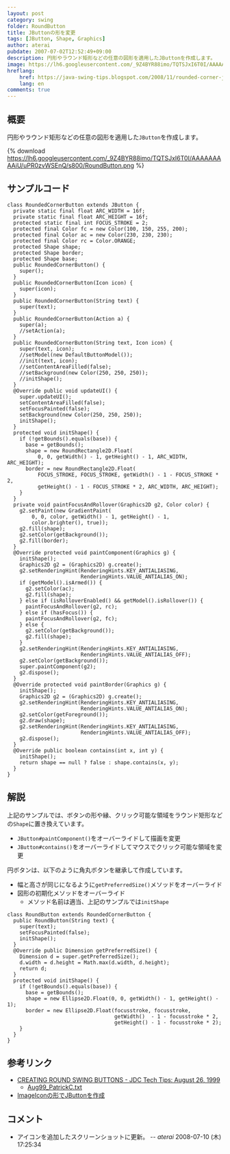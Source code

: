 ```yaml
---
layout: post
category: swing
folder: RoundButton
title: JButtonの形を変更
tags: [JButton, Shape, Graphics]
author: aterai
pubdate: 2007-07-02T12:52:49+09:00
description: 円形やラウンド矩形などの任意の図形を適用したJButtonを作成します。
image: https://lh6.googleusercontent.com/_9Z4BYR88imo/TQTSJxI6T0I/AAAAAAAAAiU/uPR0zvWSEnQ/s800/RoundButton.png
hreflang:
    href: https://java-swing-tips.blogspot.com/2008/11/rounded-corner-jbutton.html
    lang: en
comments: true
---
```

## 概要
円形やラウンド矩形などの任意の図形を適用した`JButton`を作成します。

{% download https://lh6.googleusercontent.com/_9Z4BYR88imo/TQTSJxI6T0I/AAAAAAAAAiU/uPR0zvWSEnQ/s800/RoundButton.png %}

## サンプルコード
<pre class="prettyprint"><code>class RoundedCornerButton extends JButton {
  private static final float ARC_WIDTH = 16f;
  private static final float ARC_HEIGHT = 16f;
  protected static final int FOCUS_STROKE = 2;
  protected final Color fc = new Color(100, 150, 255, 200);
  protected final Color ac = new Color(230, 230, 230);
  protected final Color rc = Color.ORANGE;
  protected Shape shape;
  protected Shape border;
  protected Shape base;
  public RoundedCornerButton() {
    super();
  }
  public RoundedCornerButton(Icon icon) {
    super(icon);
  }
  public RoundedCornerButton(String text) {
    super(text);
  }
  public RoundedCornerButton(Action a) {
    super(a);
    //setAction(a);
  }
  public RoundedCornerButton(String text, Icon icon) {
    super(text, icon);
    //setModel(new DefaultButtonModel());
    //init(text, icon);
    //setContentAreaFilled(false);
    //setBackground(new Color(250, 250, 250));
    //initShape();
  }
  @Override public void updateUI() {
    super.updateUI();
    setContentAreaFilled(false);
    setFocusPainted(false);
    setBackground(new Color(250, 250, 250));
    initShape();
  }
  protected void initShape() {
    if (!getBounds().equals(base)) {
      base = getBounds();
      shape = new RoundRectangle2D.Float(
          0, 0, getWidth() - 1, getHeight() - 1, ARC_WIDTH, ARC_HEIGHT);
      border = new RoundRectangle2D.Float(
          FOCUS_STROKE, FOCUS_STROKE, getWidth() - 1 - FOCUS_STROKE * 2,
          getHeight() - 1 - FOCUS_STROKE * 2, ARC_WIDTH, ARC_HEIGHT);
    }
  }
  private void paintFocusAndRollover(Graphics2D g2, Color color) {
    g2.setPaint(new GradientPaint(
        0, 0, color, getWidth() - 1, getHeight() - 1,
        color.brighter(), true));
    g2.fill(shape);
    g2.setColor(getBackground());
    g2.fill(border);
  }
  @Override protected void paintComponent(Graphics g) {
    initShape();
    Graphics2D g2 = (Graphics2D) g.create();
    g2.setRenderingHint(RenderingHints.KEY_ANTIALIASING,
                        RenderingHints.VALUE_ANTIALIAS_ON);
    if (getModel().isArmed()) {
      g2.setColor(ac);
      g2.fill(shape);
    } else if (isRolloverEnabled() &amp;&amp; getModel().isRollover()) {
      paintFocusAndRollover(g2, rc);
    } else if (hasFocus()) {
      paintFocusAndRollover(g2, fc);
    } else {
      g2.setColor(getBackground());
      g2.fill(shape);
    }
    g2.setRenderingHint(RenderingHints.KEY_ANTIALIASING,
                        RenderingHints.VALUE_ANTIALIAS_OFF);
    g2.setColor(getBackground());
    super.paintComponent(g2);
    g2.dispose();
  }
  @Override protected void paintBorder(Graphics g) {
    initShape();
    Graphics2D g2 = (Graphics2D) g.create();
    g2.setRenderingHint(RenderingHints.KEY_ANTIALIASING,
                        RenderingHints.VALUE_ANTIALIAS_ON);
    g2.setColor(getForeground());
    g2.draw(shape);
    g2.setRenderingHint(RenderingHints.KEY_ANTIALIASING,
                        RenderingHints.VALUE_ANTIALIAS_OFF);
    g2.dispose();
  }
  @Override public boolean contains(int x, int y) {
    initShape();
    return shape == null ? false : shape.contains(x, y);
  }
}
</code></pre>

## 解説
上記のサンプルでは、ボタンの形や縁、クリック可能な領域をラウンド矩形などの`Shape`に置き換えています。

- `JButton#paintComponent()`をオーバーライドして描画を変更
- `JButton#contains()`をオーバーライドしてマウスでクリック可能な領域を変更

<!-- dummy comment line for breaking list -->

円ボタンは、以下のように角丸ボタンを継承して作成しています。

- 幅と高さが同じになるように`getPreferredSize()`メソッドをオーバーライド
- 図形の初期化メソッドをオーバーライド
    - メソッド名前は適当、上記のサンプルでは`initShape`

<!-- dummy comment line for breaking list -->

<pre class="prettyprint"><code>class RoundButton extends RoundedCornerButton {
  public RoundButton(String text) {
    super(text);
    setFocusPainted(false);
    initShape();
  }
  @Override public Dimension getPreferredSize() {
    Dimension d = super.getPreferredSize();
    d.width = d.height = Math.max(d.width, d.height);
    return d;
  }
  protected void initShape() {
    if (!getBounds().equals(base)) {
      base = getBounds();
      shape = new Ellipse2D.Float(0, 0, getWidth() - 1, getHeight() - 1);
      border = new Ellipse2D.Float(focusstroke, focusstroke,
                                   getWidth()  - 1 - focusstroke * 2,
                                   getHeight() - 1 - focusstroke * 2);
    }
  }
}
</code></pre>

## 参考リンク
- [CREATING ROUND SWING BUTTONS - JDC Tech Tips: August 26, 1999](http://web.archive.org/web/20090805104428/http://java.sun.com/developer/TechTips/1999/tt0826.html)
    - [Aug99_PatrickC.txt](http://web.archive.org/web/20090804054527/http://java.sun.com/developer/TechTips/txtarchive/1999/Aug99_PatrickC.txt)
- [ImageIconの形でJButtonを作成](https://ateraimemo.com/Swing/RoundImageButton.html)

<!-- dummy comment line for breaking list -->

## コメント
- アイコンを追加したスクリーンショットに更新。 -- *aterai* 2008-07-10 (木) 17:25:34

<!-- dummy comment line for breaking list -->
